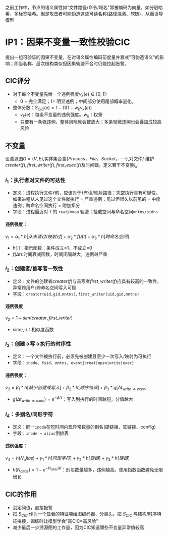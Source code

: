 之前工作中，节点的语义属性如"文件路径/命令/域名"常被编码为向量。如分层哈希、多标签哈希。但是攻击者可能伪造这些可读名称(路径混淆、软链)，从而误导模型
# IP1：因果不变量一致性校验CIC
提出一组可验证的因果不变量，在对语义属性编码前度量并衰减"可伪造语义"的影响；即当名称、层次结构类似但因果轨迹不合时仍能拉起告警。
## CIC评分
- 对于每个不变量先给一个违例强度$v_k(e)∈[0,1]$:
	- 0 = 完全满足；1= 明显违例；中间部分使用尾部概率量化。
- 整体分数：$S_{CIC}(e)=1-\prod(1-w_kv_k(e))$
	- $v_k(e)$：每条不变量的违例强度。$w_k$：权重
	- 只要有一条强违例，整体风险就会被放大；多条轻微违例也会叠加成较高风险
## 不变量
设溯源图$G=(V,E)$,实体集合含$\{Process，File，Socket，···\}$,对文件$f$ 维护$creater(f),first\_writer(f),first\_exec(f)$及时间戳。定义若干不变量$I_k:$
### $I_1$：执行者对文件的可达性
- 定义：进程执行文件`f`前，应该对于`f`有读/映射路径；凭空执行具有可疑性。如果进程从未见过这个文件就执行 = 严重违例；见过但很久以前见的 = 中度违例；跨命名空间执行 = 附加扣分
- 字段：进程最近对 `f` 的 `read/mmap` 轨迹；挂载空间与命名空间`mntns/pidns`
#### 违例强度：
$v_1=\alpha_1*h[从未读过/映射过]+\alpha_2*f(\Delta t)+\alpha_3*h[跨命名空间]$
- h[·]：指示函数：条件成立=1，不成立=0
- $f(\Delta t)$:时间衰减函数，时间间隔越大，违例越严重
### $I_2$：创建者/首写者一致性
- 定义：文件的创建者$creater(f)$与首写者$first\_writer(f)$应具有较高的一致性，异常跨用户/跨命名空间写入可疑
- 字段：`creator(uid,gid,mntns)`, `first_writer(uid,gid,mntns)`
#### 违例强度
$v_2=1-sim(creator,first\_writer)$
- sim(·,·)：相似度函数
### $I_3$：创建→写→执行的时序性
- 定义：一个文件被执行前，必须先被创建且至少一次写入/映射为可执行
- 字段：`inode`、`fsid`、`mntns`、`event{creat|open|write|exec}`
#### 违例强度：
$v_3=\beta_1*h[缺少创建或写入]+\beta_2*h[顺序错误]+\beta_3*g[\Delta t_{write \Rightarrow exec}]$
- $g(\Delta t_{write \Rightarrow exec})=e^{-\Delta/\tau}$：写入到执行的时间越短，分值越大
### $I_4$：多别名/同形字符
- 定义：同一`inode`在短时间内现异常数量的别名(硬链接、软链接、confĭg)
- 字段：`inode ↔ alias`倒排表
#### 违例强度：
$v_4=h(N_alias)+\gamma_1*h[同型字符]+\gamma_2*h[软链]+\gamma_3*h[硬链]$
- $h(N_{alias})=1-e^{-N_{alias}/K}$：别名数量越多，违例越高。使用指数函数避免无限增长

## CIC的作用
- 划定阈值，直接报警
- 把 $S_{CIC}$ 作为一个显著的特征喂给图编码器、分类头。把 $S_{CIC}$ 与结构/时序特征拼接，训练时让模型学会"高CIC=高风险"
- 减少最后一步溯源图的工作量，因为CIC知道哪些不变量异常值较高

